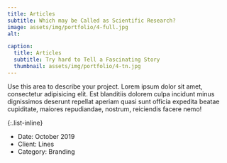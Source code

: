 ```yaml
---
title: Articles
subtitle: Which may be Called as Scientific Research?
image: assets/img/portfolio/4-full.jpg
alt: 

caption:
  title: Articles
  subtitle: Try hard to Tell a Fascinating Story 
  thumbnail: assets/img/portfolio/4-tn.jpg
---
```

Use this area to describe your project. Lorem ipsum dolor sit amet, consectetur adipisicing elit. Est blanditiis dolorem culpa incidunt minus dignissimos deserunt repellat aperiam quasi sunt officia expedita beatae cupiditate, maiores repudiandae, nostrum, reiciendis facere nemo!

{:.list-inline}
- Date: October 2019
- Client: Lines
- Category: Branding

